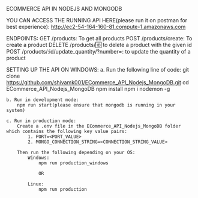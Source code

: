 ECOMMERCE API IN NODEJS AND MONGODB

YOU CAN ACCESS THE RUNNING API HERE(please run it on postman for best experience): http://ec2-54-164-160-81.compute-1.amazonaws.com

ENDPOINTS:
    GET /products: To get all products
    POST /products/create: To create a product
    DELETE /products/:id: to delete a product with the given id
    POST  /products/:id/update_quantity/?number=<value>: to update the quantity of a product


SETTING UP THE API ON WINDOWS:
    a. Run the following line of code:
        git clone https://github.com/shivamk001/ECommerce_API_Nodejs_MongoDB.git
        cd ECommerce_API_Nodejs_MongoDB
        npm install
        npm i nodemon -g

    b. Run in development mode:
        npm run start(please ensure that mongodb is running in your system)

    c. Run in production mode:
        Create a .env file in the ECommerce_API_Nodejs_MongoDB folder which contains the following key value pairs:
            1. PORT=<PORT_VALUE>
            2. MONGO_CONNECTION_STRING=<CONNECTION_STRING_VALUE>
        
        Then run the following depending on your OS:
            Windows:
                npm run production_windows

                OR

            Linux:
                npm run production